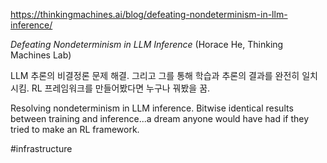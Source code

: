 https://thinkingmachines.ai/blog/defeating-nondeterminism-in-llm-inference/

*Defeating Nondeterminism in LLM Inference* (Horace He, Thinking Machines Lab)

> 

LLM 추론의 비결정론 문제 해결. 그리고 그를 통해 학습과 추론의 결과를 완전히 일치시킴. RL 프레임워크를 만들어봤다면 누구나 꿔봤을 꿈.

Resolving nondeterminism in LLM inference. Bitwise identical results between training and inference...a dream anyone would have had if they tried to make an RL framework.

#infrastructure 
